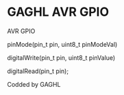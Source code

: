 # GAGHL AVR GPIO
AVR GPIO

pinMode(pin_t pin, uint8_t pinModeVal)

digitalWrite(pin_t pin, uint8_t pinValue)

digitalRead(pin_t pin);

Codded by GAGHL
